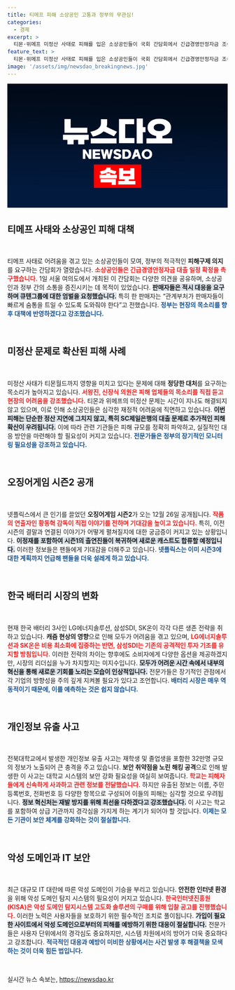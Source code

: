 ```yaml
---
title: 티메프 피해 소상공인 고통과 정부의 무관심!
categories:
  - 경제
excerpt: >
  티몬·위메프 미정산 사태로 피해를 입은 소상공인들이 국회 간담회에서 긴급경영안정자금 조속 확정을 촉구했습니다. 그들의 목소리 속에 숨통 트이며 진실이 드러날지 궁금합니다!
feature_text: >
  티몬·위메프 미정산 사태로 피해를 입은 소상공인들이 국회 간담회에서 긴급경영안정자금 조속 확정을 촉구했습니다. 그들의 목소리 속에 숨통 트이며 진실이 드러날지 궁금합니다!
image: '/assets/img/newsdao_breakingnews.jpg'
---
```


<p><img src="/assets/img/newsdao_breakingnews.jpg" alt="ranknews 속보" /></p>

<h2 data-ke-size="size26">티메프 사태와 소상공인 피해 대책</h2>

<p data-ke-size="size16">&nbsp;</p>

<p>티메프 사태로 어려움을 겪고 있는 소상공인들이 모여, 정부의 적극적인 <b>피해구제 의지</b>를 요구하는 간담회가 열렸습니다. <b><span style="color: #ee2323;">소상공인들은 긴급경영안정자금 대출 일정 확정을 촉구했습니다.</span></b> 1일 서울 여의도에서 개최된 이 간담회는 다양한 의견을 공유하며, 소상공인과 정부 간의 소통을 증진시키는 데 목적이 있었습니다. <b><span style="background-color: #21538527;">판매자들은 적시 대응을 요구하며 큐텐그룹에 대한 엄벌을 요청했습니다.</span></b> 특히 한 판매자는 “관계부처가 판매자들이 빠르게 숨통을 트일 수 있도록 도와줘야 한다”고 전했습니다. <b><span style="color: #1a5490;">정부는 현장의 목소리를 향후 대책에 반영하겠다고 강조했습니다.</span></b></p>

<p data-ke-size="size16">&nbsp;</p>

<h2 data-ke-size="size26">미정산 문제로 확산된 피해 사례</h2>

<p data-ke-size="size16">&nbsp;</p>

<p>미정산 사태가 티몬월드까지 영향을 미치고 있다는 문제에 대해 <b>정당한 대처</b>를 요구하는 목소리가 높아지고 있습니다. <b><span style="color: #ee2323;">서왕진, 신장식 의원은 피해 업체들의 목소리를 직접 듣고 현장의 어려움을 강조했습니다.</span></b> 티몬과 위메프의 미정산 문제는 시간이 지나도 해결되지 않고 있으며, 이로 인해 소상공인들은 심각한 재정적 어려움에 직면하고 있습니다. <b><span style="background-color: #21538527;">이번 피해는 단순한 정산 지연에 그치지 않고, 특히 SC제일은행의 대출 문제로 추가적인 피해 확산이 우려됩니다.</span></b> 이에 따라 관련 기관들은 피해 규모를 정확히 파악하고, 실질적인 대응 방안을 마련해야 할 필요성이 커지고 있습니다. <b><span style="color: #1a5490;">전문가들은 정부의 장기적인 모니터링 필요성을 강조하고 있습니다.</span></b></p>

<p data-ke-size="size16">&nbsp;</p>

<h2 data-ke-size="size26">오징어게임 시즌2 공개</h2>

<p data-ke-size="size16">&nbsp;</p>

<p>넷플릭스에서 큰 인기를 끌었던 <b>오징어게임 시즌2</b>가 오는 12월 26일 공개됩니다. <b><span style="color: #ee2323;">작품의 연출자인 황동혁 감독이 직접 이야기를 전하며 기대감을 높이고 있습니다.</span></b> 특히, 이전 시즌의 결말과 연결된 이야기가 어떻게 펼쳐질지에 대한 궁금증이 커지고 있는 상황입니다. <b><span style="background-color: #21538527;">이정재를 포함하여 시즌1의 출연진들이 복귀하며 새로운 캐스트도 합류할 예정입니다.</span></b> 이러한 정보들은 팬들에게 기대감을 더해주고 있습니다. <b><span style="color: #1a5490;">넷플릭스는 이미 시즌3에 대한 계획까지 언급해 팬들을 더욱 설레게 하고 있습니다.</span></b></p>

<p data-ke-size="size16">&nbsp;</p>

<h2 data-ke-size="size26">한국 배터리 시장의 변화</h2>

<p data-ke-size="size16">&nbsp;</p>

<p>현재 한국 배터리 3사인 LG에너지솔루션, 삼성SDI, SK온이 각각 다른 생존 전략을 취하고 있습니다. <b>캐즘 현상의 영향</b>으로 인해 모두가 어려움을 겪고 있으며, <b><span style="color: #ee2323;">LG에너지솔루션과 SK온은 비용 최소화에 집중하는 반면, 삼성SDI는 기존의 공격적인 투자 기조를 유지할 방침입니다.</span></b> 이러한 전략의 차이는 향후에도 소비자에게 다양한 옵션을 제공하겠지만, 시장의 리더십을 누가 차지할지는 미지수입니다. <b><span style="background-color: #21538527;">모두가 어려운 시간 속에서 내부의 혁신을 통해 새로운 기회를 노리는 모습이 인상적입니다.</span></b> 전문가들은 장기적인 관점에서 각 기업의 방향성을 주의 깊게 지켜볼 필요가 있다고 조언합니다. <b><span style="color: #1a5490;">배터리 시장은 매우 역동적이기 때문에, 이를 예측하는 것은 쉽지 않습니다.</span></b></p>

<p data-ke-size="size16">&nbsp;</p>

<h2 data-ke-size="size26">개인정보 유출 사고</h2>

<p data-ke-size="size16">&nbsp;</p>

<p>전북대학교에서 발생한 개인정보 유출 사고는 재학생 및 졸업생을 포함한 32만명 규모의 정보가 노출되어 큰 충격을 주고 있습니다. <b>보안 취약점을 노린 해킹 공격</b>으로 인해 발생한 이 사고는 대학교 시스템의 보안 강화 필요성을 여실히 보여줍니다. <b><span style="color: #ee2323;">학교는 피해자들에게 신속하게 사과하고 관련 정보를 전달했습니다.</span></b> 하지만 유출된 정보는 이름, 주민등록번호, 전화번호 등 다양한 항목으로 구성되어 이들의 피해는 심각할 것으로 우려됩니다. <b><span style="background-color: #21538527;">정보 혁신처는 재발 방지를 위해 최선을 다하겠다고 강조했습니다.</span></b> 이 사고는 학교를 포함하여 상급 기관까지 경각심을 가지게 하는 계기가 되어야 할 것입니다. <b><span style="color: #1a5490;">이제는 모든 기관이 보안 체계를 강화하는 것이 절실합니다.</span></b></p>

<p data-ke-size="size16">&nbsp;</p>

<h2 data-ke-size="size26">악성 도메인과 IT 보안</h2>

<p data-ke-size="size16">&nbsp;</p>

<p>최근 대규모 IT 대란에 따른 악성 도메인이 기승을 부리고 있습니다. <b>안전한 인터넷 환경</b>을 위해 악성 도메인 탐지 시스템의 필요성이 커지고 있습니다. <b><span style="color: #ee2323;">한국인터넷진흥원(KISA)은 악성 도메인 탐지시스템 고도화 솔루션의 구매를 위해 입찰 공고를 진행했습니다.</span></b> 이러한 노력은 사용자들을 보호하기 위한 필수적인 조치로 풀이됩니다. <b><span style="background-color: #21538527;">가입이 필요한 사이트에서 악성 도메인으로부터의 피해를 예방하기 위한 대응이 절실합니다.</span></b> 전문가들은 사용자 단위에서의 경각심도 중요하지만, 시스템 차원에서의 방어가 더욱 중요하다고 강조합니다. <b><span style="color: #1a5490;">적극적인 대응과 예방이 미비한 상황에서는 사건 발생 후 해결책을 모색하는 것이 더욱 힘든 법입니다.</span></b></p>

<p data-ke-size="size16">&nbsp;</p>
실시간 뉴스 속보는, <a href="https://newsdao.kr" rel="dofollow">https://newsdao.kr</a>


